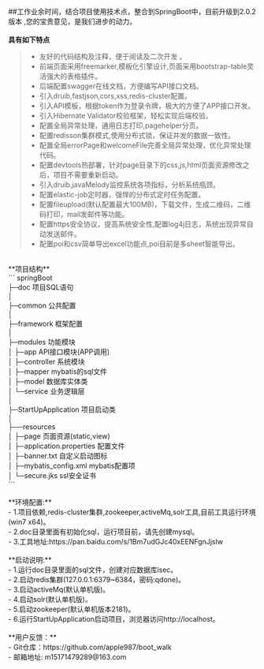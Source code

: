 ﻿##工作业余时间，结合项目使用技术点，整合到SpringBoot中，目前升级到2.0.2版本 ,您的宝贵意见，是我们进步的动力。<br>
 <br> 
**具有如下特点**   
> * 友好的代码结构及注释，便于阅读及二次开发 。<br>
> * 前端页面采用freemarker,模板化引擎设计,页面采用bootstrap-table灵活强大的表格插件。<br>
> * 后端配置swagger在线文档，方便编写API接口文档。 <br>
> * 引入druib,fastjson,cors,xss,redis-cluster配置。<br>
> * 引入API模板，根据token作为登录令牌，极大的方便了APP接口开发。<br>
> * 引入Hibernate Validator校验框架，轻松实现后端校验。<br>
> * 配置全局异常处理，通用日志打印,pagehelper分页。<br>
> * 配置redisson集群模式,使用分布式锁，保证并发的数据一致性。<br>
> * 配置全局errorPage和welcomeFile完善全局异常处理，优化异常处理代码。<br>
> * 配置devtools热部署，针对page目录下的css,js,html页面资源修改之后，项目不需要重新启动。<br>
> * 引入druib,javaMelody监控系统各项指标，分析系统瓶颈。<br>
> * 配置elastic-job定时器，强悍的分布式定时任务配置。<br>
> * 配置fileupload(默认配置最大100MB)，下载文件，生成二维码，二维码打印，mail发邮件等功能。<br>
> * 配置https安全协议，提高系统安全性,配置log4j日志，系统出现异常自动发送邮件。<br>
> * 配置poi和csv简单导出excel功能点,poi目前是多sheet智能导出。<br>
 <br> 
**项目结构** <br>
```
springBoot<br>
├─doc  项目SQL语句<br>
│ <br>
├─common 公共配置<br>
│ <br>
├─framework 框架配置<br>
│ <br>
├─modules 功能模块<br>
│  ├─app API接口模块(APP调用)<br>
│  ├─controller 系统模块<br>
│  ├─mapper  mybatis的sql文件<br>
│  ├─model   数据库实体类<br>
│  └─service 业务逻辑层<br>
│ <br>
├─StartUpApplication 项目启动类<br>
│  <br>
├──resources <br>
│  ├─page 页面资源(static,view)<br>
│  ├─application.properties 配置文件<br>
│  ├─banner.txt  自定义启动图标<br>
│  ├─mybatis_config.xml mybatis配置项<br>
│  └─secure.jks  ssl安全证书<br>
```
<br> 
<br> 
 **环境配置:**<br>
- 1.项目依赖,redis-cluster集群,zookeeper,activeMq,solr工具,目前工具运行环境(win7 x64)。<br>
- 2.doc目录里面有初始化sql，运行项目前，请先创建mysql。<br>
- 3.工具地址:https://pan.baidu.com/s/1Bm7udGJc40xEENFgnJjsIw
<br> 
<br> 	 
 **启动说明:**<br>
- 1.运行doc目录里面的sql文件，创建对应数据库isec。<br>
- 2.启动redis集群(127.0.0.1:6379~6384，密码:qdone)。<br>
- 3.启动activeMq(默认单机版)。<br>
- 4.启动solr(默认单机版)。<br>
- 5.启动zookeeper(默认单机版本2181)。<br>
- 6.运行StartUpApplication启动项目，浏览器访问http://localhost。<br>
 <br> 	
 **用户反馈：**<br>
- Git仓库：https://github.com/apple987/boot_walk <br>
-  邮箱地址: m15171479289@163.com <br>
		
		

        